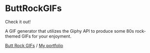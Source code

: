 # ButtRockGIFs

Check it out! 

A GIF generator that utilizes the Giphy API to produce some 80s rock-themed GIFs for your enjoyment.

[Butt Rock GIFs](https://alrewi.github.io/ButtRockGIFs/) / [My portfolio](https://alrewi.github.io/Responsive-Portfolio/)

